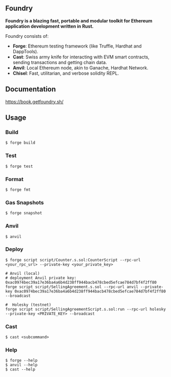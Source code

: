 ## Foundry

**Foundry is a blazing fast, portable and modular toolkit for Ethereum application development written in Rust.**

Foundry consists of:

-   **Forge**: Ethereum testing framework (like Truffle, Hardhat and DappTools).
-   **Cast**: Swiss army knife for interacting with EVM smart contracts, sending transactions and getting chain data.
-   **Anvil**: Local Ethereum node, akin to Ganache, Hardhat Network.
-   **Chisel**: Fast, utilitarian, and verbose solidity REPL.

## Documentation

https://book.getfoundry.sh/

## Usage

### Build

```shell
$ forge build
```

### Test

```shell
$ forge test
```

### Format

```shell
$ forge fmt
```

### Gas Snapshots

```shell
$ forge snapshot
```

### Anvil

```shell
$ anvil
```

### Deploy

```shell
$ forge script script/Counter.s.sol:CounterScript --rpc-url <your_rpc_url> --private-key <your_private_key>

# Anvil (local)
# deployment Anvil private key: 0xac0974bec39a17e36ba4a6b4d238ff944bacb478cbed5efcae784d7bf4f2ff80
forge script script/SellingAgreement.s.sol --rpc-url anvil --private-key 0xac0974bec39a17e36ba4a6b4d238ff944bacb478cbed5efcae784d7bf4f2ff80 --broadcast

#  Holesky (testnet)
forge script script/SellingAgreementScript.s.sol:run --rpc-url holesky --private-key <PRIVATE_KEY> --broadcast
```

### Cast

```shell
$ cast <subcommand>
```

### Help

```shell
$ forge --help
$ anvil --help
$ cast --help
```
